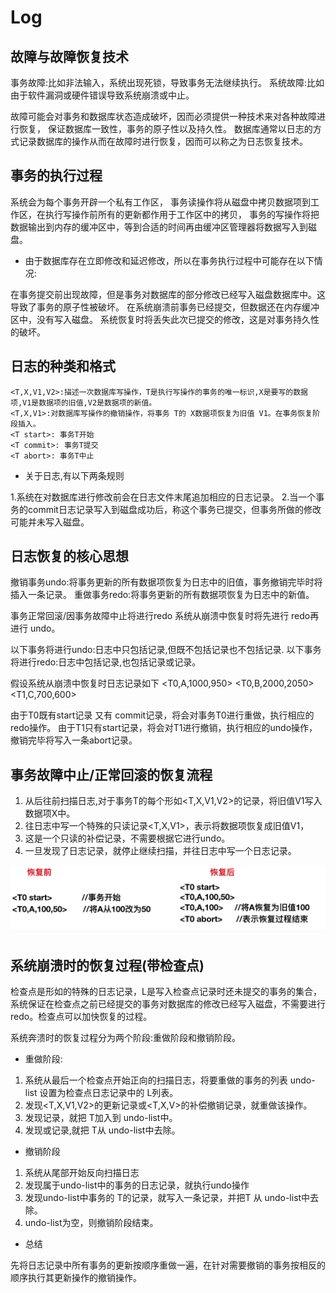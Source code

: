 # Log

## 故障与故障恢复技术

事务故障:比如非法输入，系统出现死锁，导致事务无法继续执行。
系统故障:比如由于软件漏洞或硬件错误导致系统崩溃或中止。

故障可能会对事务和数据库状态造成破坏，因而必须提供一种技术来对各种故障进行恢复，
保证数据库一致性，事务的原子性以及持久性。
数据库通常以日志的方式记录数据库的操作从而在故障时进行恢复，因而可以称之为日志恢复技术。

## 事务的执行过程

系统会为每个事务开辟一个私有工作区，
事务读操作将从磁盘中拷贝数据项到工作区，在执行写操作前所有的更新都作用于工作区中的拷贝，
事务的写操作将把数据输出到内存的缓冲区中，等到合适的时间再由缓冲区管理器将数据写入到磁盘。

* 由于数据库存在立即修改和延迟修改，所以在事务执行过程中可能存在以下情况:

在事务提交前出现故障，但是事务对数据库的部分修改已经写入磁盘数据库中。这导致了事务的原子性被破坏。
在系统崩溃前事务已经提交，但数据还在内存缓冲区中，没有写入磁盘。
系统恢复时将丢失此次已提交的修改，这是对事务持久性的破坏。

## 日志的种类和格式
```
<T,X,V1,V2>:描述一次数据库写操作，T是执行写操作的事务的唯一标识,X是要写的数据项,V1是数据项的旧值,V2是数据项的新值。
<T,X,V1>:对数据库写操作的撤销操作，将事务 T的 X数据项恢复为旧值 V1。在事务恢复阶段插入。
<T start>: 事务T开始
<T commit>: 事务T提交
<T abort>: 事务T中止
```
* 关于日志,有以下两条规则

1.系统在对数据库进行修改前会在日志文件末尾追加相应的日志记录。
2.当一个事务的commit日志记录写入到磁盘成功后，称这个事务已提交，但事务所做的修改可能并未写入磁盘。

## 日志恢复的核心思想

撤销事务undo:将事务更新的所有数据项恢复为日志中的旧值，事务撤销完毕时将插入一条<T abort>记录。
重做事务redo:将事务更新的所有数据项恢复为日志中的新值。

事务正常回滚/因事务故障中止将进行redo
系统从崩溃中恢复时将先进行 redo再进行 undo。

以下事务将进行undo:日志中只包括<T start>记录,但既不包括<T commit>记录也不包括<T abort>记录.
以下事务将进行redo:日志中包括<T start>记录,也包括<T commit>记录或<T abort>记录。

假设系统从崩溃中恢复时日志记录如下
<T0 start>
<T0,A,1000,950>
<T0,B,2000,2050>
<T0 commit>
<T1 start>
<T1,C,700,600>

由于T0既有start记录 又有 commit记录，将会对事务T0进行重做，执行相应的redo操作。
由于T1只有start记录，将会对T1进行撤销，执行相应的undo操作，撤销完毕将写入一条abort记录。

## 事务故障中止/正常回滚的恢复流程

1. 从后往前扫描日志,对于事务T的每个形如<T,X,V1,V2>的记录，将旧值V1写入数据项X中。
2. 往日志中写一个特殊的只读记录<T,X,V1>，表示将数据项恢复成旧值V1，
3. 这是一个只读的补偿记录，不需要根据它进行undo。
4. 一旦发现了<T start>日志记录，就停止继续扫描，并往日志中写一个<T abort>日志记录。

![](pic/traction-revover.png)

## 系统崩溃时的恢复过程(带检查点)

检查点是形如<checkpoint L>的特殊的日志记录，L是写入检查点记录时还未提交的事务的集合，
系统保证在检查点之前已经提交的事务对数据库的修改已经写入磁盘，不需要进行redo。检查点可以加快恢复的过程。

系统奔溃时的恢复过程分为两个阶段:重做阶段和撤销阶段。

* 重做阶段:

1. 系统从最后一个检查点开始正向的扫描日志，将要重做的事务的列表 undo-list 设置为检查点日志记录中的 L列表。
2. 发现<T,X,V1,V2>的更新记录或<T,X,V>的补偿撤销记录，就重做该操作。
3. 发现<T start>记录，就把 T加入到 undo-list中。
4. 发现<T abort>或<T commit>记录,就把 T从 undo-list中去除。

* 撤销阶段

1. 系统从尾部开始反向扫描日志
2. 发现属于undo-list中的事务的日志记录，就执行undo操作
3. 发现undo-list中事务的 T的<T start>记录，就写入一条<T abort>记录，并把T 从 undo-list中去除。
4. undo-list为空，则撤销阶段结束。

* 总结

先将日志记录中所有事务的更新按顺序重做一遍，在针对需要撤销的事务按相反的顺序执行其更新操作的撤销操作。

